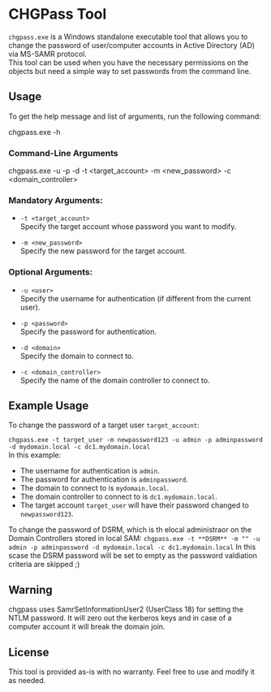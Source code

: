# CHGPass Tool

`chgpass.exe` is a Windows standalone executable tool that allows you to change the password of user/computer accounts in Active Directory (AD)  via MS-SAMR protocol. <br>
This tool can be used when you have the necessary permissions on the objects but need a simple way to set passwords from the command line.

## Usage

To get the help message and list of arguments, run the following command:

chgpass.exe -h


### Command-Line Arguments

chgpass.exe -u <user> -p <password> -d <domain> -t <target_account> -m <new_password> -c <domain_controller>
### Mandatory Arguments:

- `-t <target_account>`  
  Specify the target account whose password you want to modify.

- `-m <new_password>`  
  Specify the new password for the target account.

### Optional Arguments:

- `-u <user>`  
  Specify the username for authentication (if different from the current user).

- `-p <password>`  
  Specify the password for authentication.

- `-d <domain>`  
  Specify the domain to connect to.

- `-c <domain_controller>`  
  Specify the name of the domain controller to connect to.

## Example Usage

To change the password of a target user `target_account`:

`chgpass.exe -t target_user -m newpassword123 -u admin -p adminpassword -d mydomain.local -c dc1.mydomain.local`
<br>
In this example:
- The username for authentication is `admin`.
- The password for authentication is `adminpassword`.
- The domain to connect to is `mydomain.local`.
- The domain controller to connect to is `dc1.mydomain.local`.
- The target account `target_user` will have their password changed to `newpassword123`.

To change the password of DSRM, which is th elocal administraor on the Domain Controllers stored in local SAM:
`chgpass.exe -t **DSRM** -m "" -u admin -p adminpassword -d mydomain.local -c dc1.mydomain.local`
In this scase the DSRM password will be set to empty as the password valdiation criteria are skipped ;)
## Warning
chgpass uses SamrSetInformationUser2 (UserClass 18) for setting the NTLM password. It will zero out the kerberos keys and in case of a computer account it will break the domain join.
## License

This tool is provided as-is with no warranty. Feel free to use and modify it as needed.
